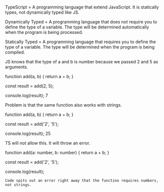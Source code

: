 TypeScript =  A programming language that extend JavaScript. 
              It is statically types, not dynamically typed like JS.

Dynamically Typed = A programming language that does not 
                    require you to define the type of a variable. The type will be determined automatically when the program is being processed.

Statically Typed =  A programming language that requires you 
                    to define the type of a variable. The type will be determined when the program is being compiled.


JS knows that the type of a and b is number because we passed 2 and 5 as arguments.

  function add(a, b) {
    return a + b;
  }

  const result = add(2, 5);

  console.log(result); 7

Problem is that the same function also works with strings.

  function add(a, b) {
    return a + b;
  }

  const result = add('2', '5');

  console.log(result); 25

TS will not allow this. It will throw an error.

  function add(a: number, b: number) {
    return a + b;
  }

  const result = add('2', '5');

  console.log(result);

    Code spits out an error right away that the functino requires numbers, not strings.